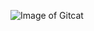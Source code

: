 ![Image of Gitcat](https://media4.giphy.com/media/du3J3cXyzhj75IOgvA/giphy.gif?cid=790b76117dd2ef86dfbd0a5373ac267434127c421f35e7d3&rid=giphy.gif&ct=g)
